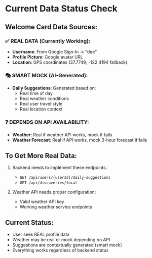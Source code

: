 # Current Data Status Check

## Welcome Card Data Sources:

### ✅ REAL DATA (Currently Working):
- **Username**: From Google Sign-In → "dee"
- **Profile Picture**: Google avatar URL
- **Location**: GPS coordinates (37.7749, -122.4194 fallback)

### 🎭 SMART MOCK (AI-Generated):
- **Daily Suggestions**: Generated based on:
  - Real time of day
  - Real weather conditions  
  - Real user travel style
  - Real location context

### ❓ DEPENDS ON API AVAILABILITY:
- **Weather**: Real if weather API works, mock if fails
- **Weather Forecast**: Real if API works, mock 3-hour forecast if fails

## To Get More Real Data:
1. Backend needs to implement these endpoints:
   - `GET /api/users/{userId}/daily-suggestions`
   - `GET /api/discoveries/local`

2. Weather API needs proper configuration:
   - Valid weather API key
   - Working weather service endpoints

## Current Status:
- User sees REAL profile data
- Weather may be real or mock depending on API
- Suggestions are contextually generated (smart mock)
- Everything works regardless of backend status